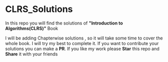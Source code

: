 # CLRS_Solutions

In this repo you will find the solutions of **"Introduction to Algorithms(CLRS)"** Book

I will be adding Chapterwise solutions , so it will take some time to cover the whole book. 
I will try my best to complete it.
If you want to contribute your solutions you can make a **PR**.
If you like my work please **Star** this repo and **Share** it with your friends
